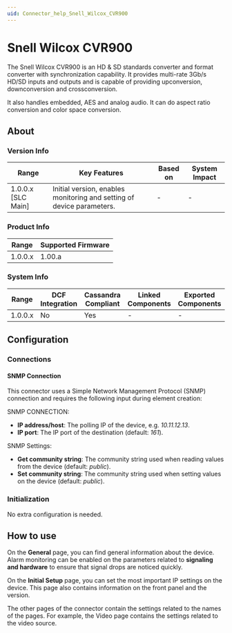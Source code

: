 ```yaml
---
uid: Connector_help_Snell_Wilcox_CVR900
---
```


# Snell Wilcox CVR900

The Snell Wilcox CVR900 is an HD & SD standards converter and format converter with synchronization capability. It provides multi-rate 3Gb/s HD/SD inputs and outputs and is capable of providing upconversion, downconversion and crossconversion.

It also handles embedded, AES and analog audio. It can do aspect ratio conversion and color space conversion.

## About

### Version Info

| Range              | Key Features                                                        | Based on   | System Impact   |
|----------------------|-----------------------------------------------------------------------|--------------|-------------------|
| 1.0.0.x [SLC Main]   | Initial version, enables monitoring and setting of device parameters. | -            | -                 |

### Product Info

| Range     | Supported Firmware     |
|-----------|------------------------|
| 1.0.0.x   | 1.00.a                 |

### System Info

| Range     | DCF Integration     | Cassandra Compliant     | Linked Components     | Exported Components     |
|-----------|---------------------|-------------------------|-----------------------|-------------------------|
| 1.0.0.x   | No                  | Yes                     | -                     | -                       |

## Configuration

### Connections

#### SNMP Connection

This connector uses a Simple Network Management Protocol (SNMP) connection and requires the following input during element creation:

SNMP CONNECTION:

- **IP address/host**: The polling IP of the device, e.g. *10.11.12.13*.
- **IP port**: The IP port of the destination (default: *161*).

SNMP Settings:

- **Get community string**: The community string used when reading values from the device (default: *public*).
- **Set community string**: The community string used when setting values on the device (default: *public*).

### Initialization

No extra configuration is needed.

## How to use

On the **General** page, you can find general information about the device. Alarm monitoring can be enabled on the parameters related to **signaling and hardware** to ensure that signal drops are noticed quickly.

On the **Initial Setup** page, you can set the most important IP settings on the device. This page also contains information on the front panel and the version.

The other pages of the connector contain the settings related to the names of the pages. For example, the Video page contains the settings related to the video source.

